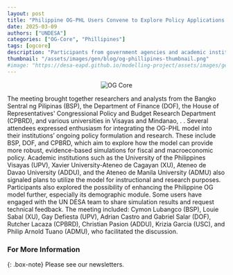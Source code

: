 ```yaml
---
layout: post
title: "Philippine OG-PHL Users Convene to Explore Policy Applications and Model Enhancements"
date: 2025-03-09
authors: ["UNDESA"]
categories: ["OG-Core", "Phillipines"]
tags: [ogcore]
description: "Participants from government agencies and academic institutions across the Philippines gathered online on March 8, 2025, to discuss recent developments on the Open Government Philippines (OG-PHL) model and its expanding use in policy work, research, and academic applications."
thumbnail: "/assets/images/gen/blog/og-phillipines-thumbnail.png"
#image: "https://desa-eapd.github.io/modelling-project/assets/images/gen/blog/og-phillipines-thumbnail.png"
---
```

<p align="center">
  <img src="https://desa-eapd.github.io/modelling-project/assets/images/gen/blog/og-phillipines.png" alt="OG Core" />
</p>

The meeting brought together researchers and analysts from the Bangko Sentral ng Pilipinas (BSP),
the Department of Finance (DOF), the House of Representatives' Congressional Policy and
Budget Research Department (CPBRD), and various universities in Visayas and Mindanao, . .
Several attendees expressed enthusiasm for integrating the OG-PHL model into their institutions’
ongoing policy formulation and research. These include BSP, DOF, and CPBRD, which aim to
explore how the model can provide more robust, evidence-based simulations for fiscal and
macroeconomic policy. Academic institutions such as the University of the Philippines Visayas
(UPV), Xavier University-Ateneo de Cagayan (XU), Ateneo de Davao University (ADDU), and
the Ateneo de Manila University (ADMU) also signaled plans to utilize the model for
instructional and research purposes.
Participants also explored the possibility of enhancing the Philippine OG model further,
especially its demographic module. Some users have engaged with the UN DESA team to share
simulation results and request technical feedback.
The meeting included: Cymon Lubangco (BSP), Louie Sabal (XU), Gay Defiesta (UPV),
Adrian Castro and Gabriel Salar (DOF), Rutcher Lacaza (CPBRD), Christian Pasion
(ADDU), Krizia Garcia (USC), and Philip Arnold Tuano (ADMU), who facilitated the
discussion.


### For More Information

{: .box-note}
Please see our newsletters.
